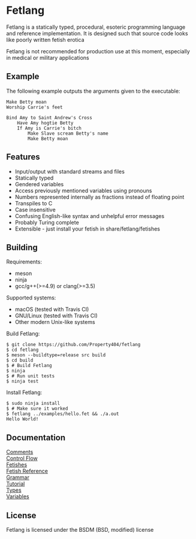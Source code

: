 # Fetlang
Fetlang is a statically typed, procedural, esoteric programming language and
reference implementation. It is designed such that source code looks like
poorly written fetish erotica  

Fetlang is not recommended for production use at this moment, especially in
medical or military applications

## Example
The following example outputs the arguments given to the executable:

    Make Betty moan
    Worship Carrie's feet
    
    Bind Amy to Saint Andrew's Cross
        Have Amy hogtie Betty
        If Amy is Carrie's bitch
            Make Slave scream Betty's name
            Make Betty moan


## Features
* Input/output with standard streams and files
* Statically typed
* Gendered variables
* Access previously mentioned variables using pronouns
* Numbers represented internally as fractions instead of floating point
* Transpiles to C
* Case insensitive
* Confusing English-like syntax and unhelpful error messages
* Probably Turing complete
* Extensible - just install your fetish in share/fetlang/fetishes

## Building
Requirements:
* meson
* ninja
* gcc/g++(>=4.9) or clang(>=3.5)

Supported systems:  
* macOS (tested with Travis CI)
* GNU/Linux (tested with Travis CI)
* Other modern Unix-like systems

Build Fetlang:  
```shell
$ git clone https://github.com/Property404/fetlang
$ cd fetlang
$ meson --buildtype=release src build
$ cd build
$ # Build Fetlang
$ ninja
$ # Run unit tests
$ ninja test
```

Install Fetlang:  
```shell
$ sudo ninja install
$ # Make sure it worked
$ fetlang ../examples/hello.fet && ./a.out
Hello World!
```

## Documentation
[Comments](docs/comments.md)  
[Control Flow](docs/control%20flow.md)  
[Fetishes](docs/fetishes.md)  
[Fetish Reference](docs/reference.md)  
[Grammar](docs/grammar.md)  
[Tutorial](docs/tutorial.md)  
[Types](docs/types.md)  
[Variables](docs/variables.md)  

## License
Fetlang is licensed under the BSDM (BSD, modified) license

